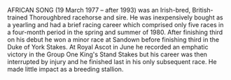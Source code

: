 AFRICAN SONG (19 March 1977 – after 1993) was an Irish-bred, British-trained Thoroughbred racehorse and sire. He was inexpensively bought as a yearling and had a brief racing career which comprised only five races in a four-month period in the spring and summer of 1980. After finishing third on his debut he won a minor race at Sandown before finishing third in the Duke of York Stakes. At Royal Ascot in June he recorded an emphatic victory in the Group One King's Stand Stakes but his career was then interrupted by injury and he finished last in his only subsequent race. He made little impact as a breeding stallion.

